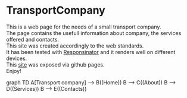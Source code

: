 # TransportCompany

This is a web page for the needs of a small transport company.\
The page contains the usefull information about company, the services offered and contacts.\
This site was created accordingly to the web standards.\
It has been tested with [Responsinator][responsinator] and it renders well on different devices.\
This [site][site] was exposed via github pages.\
Enjoy!

graph TD
    A[Transport company] --> B((Home))
    B -->  C((About))
    B --> D((Services))
    B --> E((Contacts))

[responsinator]: http://www.responsinator.com/?url=glili.github.io%2FTransportCompany%2Ftransport%2Findex.html
[site]: https://glili.github.io/TransportCompany/transport/index.html
